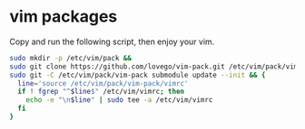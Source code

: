 # vim packages

Copy and run the following script, then enjoy your vim.

```bash
sudo mkdir -p /etc/vim/pack &&
sudo git clone https://github.com/lovego/vim-pack.git /etc/vim/pack/vim-pack &&
sudo git -C /etc/vim/pack/vim-pack submodule update --init && {
  line='source /etc/vim/pack/vim-pack/vimrc'
  if ! fgrep "^$line$" /etc/vim/vimrc; then
    echo -e "\n$line" | sudo tee -a /etc/vim/vimrc
  fi
}
```
